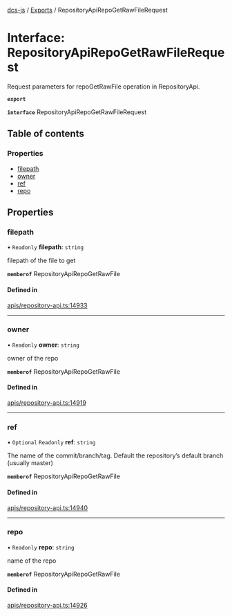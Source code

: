 [dcs-js](../README.md) / [Exports](../modules.md) / RepositoryApiRepoGetRawFileRequest

# Interface: RepositoryApiRepoGetRawFileRequest

Request parameters for repoGetRawFile operation in RepositoryApi.

**`export`**

**`interface`** RepositoryApiRepoGetRawFileRequest

## Table of contents

### Properties

- [filepath](RepositoryApiRepoGetRawFileRequest.md#filepath)
- [owner](RepositoryApiRepoGetRawFileRequest.md#owner)
- [ref](RepositoryApiRepoGetRawFileRequest.md#ref)
- [repo](RepositoryApiRepoGetRawFileRequest.md#repo)

## Properties

### <a id="filepath" name="filepath"></a> filepath

• `Readonly` **filepath**: `string`

filepath of the file to get

**`memberof`** RepositoryApiRepoGetRawFile

#### Defined in

[apis/repository-api.ts:14933](https://github.com/unfoldingWord/dcs-js/blob/b29eb7a/apis/repository-api.ts#L14933)

___

### <a id="owner" name="owner"></a> owner

• `Readonly` **owner**: `string`

owner of the repo

**`memberof`** RepositoryApiRepoGetRawFile

#### Defined in

[apis/repository-api.ts:14919](https://github.com/unfoldingWord/dcs-js/blob/b29eb7a/apis/repository-api.ts#L14919)

___

### <a id="ref" name="ref"></a> ref

• `Optional` `Readonly` **ref**: `string`

The name of the commit/branch/tag. Default the repository’s default branch (usually master)

**`memberof`** RepositoryApiRepoGetRawFile

#### Defined in

[apis/repository-api.ts:14940](https://github.com/unfoldingWord/dcs-js/blob/b29eb7a/apis/repository-api.ts#L14940)

___

### <a id="repo" name="repo"></a> repo

• `Readonly` **repo**: `string`

name of the repo

**`memberof`** RepositoryApiRepoGetRawFile

#### Defined in

[apis/repository-api.ts:14926](https://github.com/unfoldingWord/dcs-js/blob/b29eb7a/apis/repository-api.ts#L14926)
